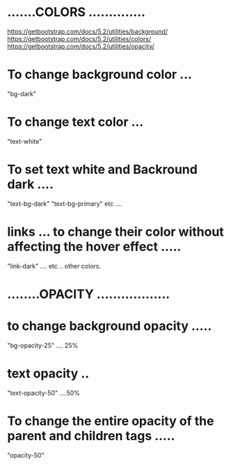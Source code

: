 # .......COLORS ..............
https://getbootstrap.com/docs/5.2/utilities/background/
https://getbootstrap.com/docs/5.2/utilities/colors/
https://getbootstrap.com/docs/5.2/utilities/opacity/
# To change background color ... 

 "bg-dark" 

# To change text color ... 

 "text-white"


# To set text white and Backround dark .... 

"text-bg-dark"
"text-bg-primary"         etc ....

# links ... to change their color without affecting the hover effect ..... 

<a>

"link-dark"                     .... etc .. other colors.





# ........OPACITY ..................
# to change background opacity ..... 

"bg-opacity-25"              .... 25% 

# text opacity .. 

"text-opacity-50"             ....50%



# To change the entire opacity  of the parent and children tags ..... 

"opacity-50"      

